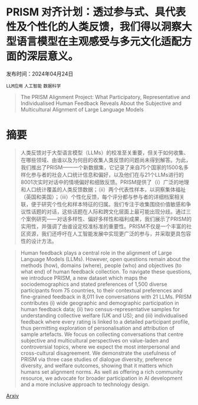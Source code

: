 # PRISM 对齐计划：透过参与式、具代表性及个性化的人类反馈，我们得以洞察大型语言模型在主观感受与多元文化适配方面的深层意义。

发布时间：2024年04月24日

`LLM应用` `人工智能` `数据科学`

> The PRISM Alignment Project: What Participatory, Representative and Individualised Human Feedback Reveals About the Subjective and Multicultural Alignment of Large Language Models

# 摘要

> 人类反馈对于大型语言模型（LLMs）的校准至关重要，但关于如何收集、在哪些领域、由谁以及为何目的收集人类反馈的问题尚未得到解答。为此，我们推出了PRISM——一个新数据集，它记录了来自75个国家的1500名多样化参与者的社会人口统计信息和偏好，以及他们在与21个LLMs进行的8001次实时对话中的情境偏好和细致反馈。PRISM提供了（i）广泛的地理和人口统计覆盖的人类反馈数据；（ii）两个代表性样本，以洞察集体福祉（英国和美国）；（iii）个性化反馈，每个评分都与参与者的详细档案相关联，便于研究个性化和样本特征的归属。我们专注于收集围绕价值敏感和争议性话题的对话，这些话题在人际和跨文化层面上最可能出现分歧。通过三个案例研究——对话多样性、偏好多样性和福利成果，我们展示了PRISM的实用性，并强调了由谁设定校准标准的重要性。PRISM不仅是一个丰富的社区资源，我们还呼吁在人工智能发展中实现更广泛的参与，并采取更具包容性的设计方法。

> Human feedback plays a central role in the alignment of Large Language Models (LLMs). However, open questions remain about the methods (how), domains (where), people (who) and objectives (to what end) of human feedback collection. To navigate these questions, we introduce PRISM, a new dataset which maps the sociodemographics and stated preferences of 1,500 diverse participants from 75 countries, to their contextual preferences and fine-grained feedback in 8,011 live conversations with 21 LLMs. PRISM contributes (i) wide geographic and demographic participation in human feedback data; (ii) two census-representative samples for understanding collective welfare (UK and US); and (iii) individualised feedback where every rating is linked to a detailed participant profile, thus permitting exploration of personalisation and attribution of sample artefacts. We focus on collecting conversations that centre subjective and multicultural perspectives on value-laden and controversial topics, where we expect the most interpersonal and cross-cultural disagreement. We demonstrate the usefulness of PRISM via three case studies of dialogue diversity, preference diversity, and welfare outcomes, showing that it matters which humans set alignment norms. As well as offering a rich community resource, we advocate for broader participation in AI development and a more inclusive approach to technology design.

[Arxiv](https://arxiv.org/abs/2404.16019)